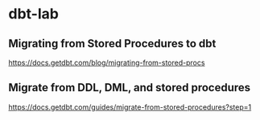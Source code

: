# dbt-lab

## Migrating from Stored Procedures to dbt
https://docs.getdbt.com/blog/migrating-from-stored-procs

## Migrate from DDL, DML, and stored procedures
https://docs.getdbt.com/guides/migrate-from-stored-procedures?step=1
